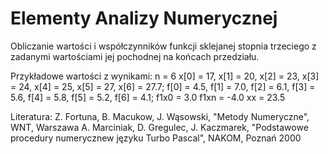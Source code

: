 # Elementy Analizy Numerycznej
Obliczanie wartości i współczynników funkcji sklejanej stopnia trzeciego z zadanymi wartościami jej pochodnej na końcach przedziału.

Przykładowe wartości z wynikami:
n = 6
x[0] = 17, x[1] = 20, x[2] = 23, x[3] = 24, x[4] = 25, x[5] = 27, x[6] = 27.7;
f[0] = 4.5, f[1] = 7.0, f[2] = 6.1, f[3] = 5.6, f[4] = 5.8, f[5] = 5.2, f[6] = 4.1;
f1x0 = 3.0
f1xn = -4.0
xx = 23.5

Literatura:
Z. Fortuna, B. Macukow, J. Wąsowski, "Metody Numeryczne", WNT, Warszawa
A. Marciniak, D. Gregulec, J. Kaczmarek, "Podstawowe procedury numerycznew języku Turbo Pascal", NAKOM, Poznań 2000
